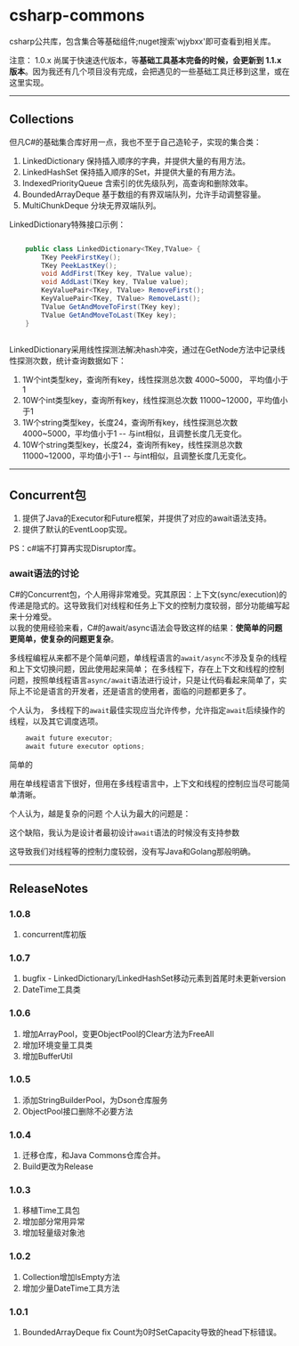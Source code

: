 # csharp-commons

csharp公共库，包含集合等基础组件;nuget搜索'wjybxx'即可查看到相关库。

注意： 1.0.x 尚属于快速迭代版本，等**基础工具基本完备的时候，会更新到 1.1.x 版本**。因为我还有几个项目没有完成，会把遇见的一些基础工具迁移到这里，或在这里实现。

---

## Collections

但凡C#的基础集合库好用一点，我也不至于自己造轮子，实现的集合类：

1. LinkedDictionary 保持插入顺序的字典，并提供大量的有用方法。
2. LinkedHashSet 保持插入顺序的Set，并提供大量的有用方法。
3. IndexedPriorityQueue 含索引的优先级队列，高查询和删除效率。
4. BoundedArrayDeque 基于数组的有界双端队列，允许手动调整容量。
5. MultiChunkDeque 分块无界双端队列。

LinkedDictionary特殊接口示例：

```csharp

    public class LinkedDictionary<TKey,TValue> {
        TKey PeekFirstKey();
        TKey PeekLastKey();
        void AddFirst(TKey key, TValue value);
        void AddLast(TKey key, TValue value);
        KeyValuePair<TKey, TValue> RemoveFirst();
        KeyValuePair<TKey, TValue> RemoveLast();
        TValue GetAndMoveToFirst(TKey key);        
        TValue GetAndMoveToLast(TKey key);
    }
    
```

LinkedDictionary采用线性探测法解决hash冲突，通过在GetNode方法中记录线性探测次数，统计查询数据如下：

1. 1W个int类型key，查询所有key，线性探测总次数 4000~5000， 平均值小于1
2. 10W个int类型key，查询所有key，线性探测总次数 11000~12000，平均值小于1
3. 1W个string类型key，长度24，查询所有key，线性探测总次数 4000~5000，平均值小于1 -- 与int相似，且调整长度几无变化。
4. 10W个string类型key，长度24，查询所有key，线性探测总次数 11000~12000，平均值小于1 -- 与int相似，且调整长度几无变化。

---

## Concurrent包

1. 提供了Java的Executor和Future框架，并提供了对应的await语法支持。
2. 提供了默认的EventLoop实现。

PS：c#端不打算再实现Disruptor库。

### await语法的讨论

C#的Concurrent包，个人用得非常难受。究其原因：上下文(sync/execution)的传递是隐式的。这导致我们对线程和任务上下文的控制力度较弱，部分功能编写起来十分难受。  
以我的使用经验来看，C#的await/async语法会导致这样的结果：**使简单的问题更简单，使复杂的问题更复杂**。

多线程编程从来都不是个简单问题，单线程语言的`await/async`不涉及复杂的线程和上下文切换问题，因此使用起来简单；
在多线程下，存在上下文和线程的控制问题，按照单线程语言`async/await`语法进行设计，只是让代码看起来简单了，实际上不论是语言的开发者，还是语言的使用者，面临的问题都更多了。

个人认为， 多线程下的`await`最佳实现应当允许传参，允许指定`await`后续操作的线程，以及其它调度选项。

```csharp
    await future executor;    
    await future executor options;
```

简单的

用在单线程语言下很好，但用在多线程语言中，上下文和线程的控制应当尽可能简单清晰。

个人认为，越是复杂的问题
个人认为最大的问题是：

这个缺陷，我认为是设计者最初设计`await`语法的时候没有支持参数

这导致我们对线程等的控制力度较弱，没有写Java和Golang那般明确。



---

## ReleaseNotes

### 1.0.8

1. concurrent库初版

### 1.0.7

1. bugfix - LinkedDictionary/LinkedHashSet移动元素到首尾时未更新version
2. DateTime工具类

### 1.0.6

1. 增加ArrayPool，变更ObjectPool的Clear方法为FreeAll
2. 增加环境变量工具类
3. 增加BufferUtil

### 1.0.5

1. 添加StringBuilderPool，为Dson仓库服务
2. ObjectPool接口删除不必要方法

### 1.0.4

1. 迁移仓库，和Java Commons仓库合并。
2. Build更改为Release

### 1.0.3

1. 移植Time工具包
2. 增加部分常用异常
3. 增加轻量级对象池

### 1.0.2

1. Collection增加IsEmpty方法
2. 增加少量DateTime工具方法

### 1.0.1

1. BoundedArrayDeque fix Count为0时SetCapacity导致的head下标错误。
